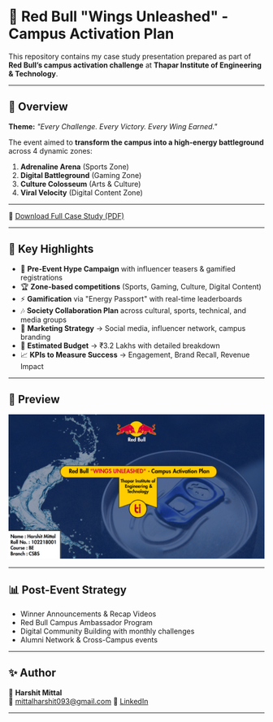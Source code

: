# 🪽 Red Bull "Wings Unleashed" - Campus Activation Plan

This repository contains my case study presentation prepared as part of **Red Bull’s campus activation challenge** at **Thapar Institute of Engineering & Technology**.

---

## 📌 Overview
**Theme:** *"Every Challenge. Every Victory. Every Wing Earned."*  

The event aimed to **transform the campus into a high-energy battleground** across 4 dynamic zones:
1. **Adrenaline Arena** (Sports Zone)  
2. **Digital Battleground** (Gaming Zone)  
3. **Culture Colosseum** (Arts & Culture)  
4. **Viral Velocity** (Digital Content Zone)  

---

📄 [Download Full Case Study (PDF)](./RedBull.pdf)
  

---

## 🔑 Key Highlights
- 🎯 **Pre-Event Hype Campaign** with influencer teasers & gamified registrations  
- 🏆 **Zone-based competitions** (Sports, Gaming, Culture, Digital Content)  
- ⚡ **Gamification** via "Energy Passport" with real-time leaderboards  
- 🎶 **Society Collaboration Plan** across cultural, sports, technical, and media groups  
- 📢 **Marketing Strategy** → Social media, influencer network, campus branding  
- 💸 **Estimated Budget** → ₹3.2 Lakhs with detailed breakdown  
- 📈 **KPIs to Measure Success** → Engagement, Brand Recall, Revenue Impact  

---

## 📸 Preview
![Slide Preview](preview.png)

---

## 📊 Post-Event Strategy
- Winner Announcements & Recap Videos  
- Red Bull Campus Ambassador Program  
- Digital Community Building with monthly challenges  
- Alumni Network & Cross-Campus events  

---

## ✨ Author
👤 **Harshit Mittal**  
📧 mittalharshit093@gmail.com 
🔗 [LinkedIn](https://www.linkedin.com/in/mittalharshit23/)  

---
